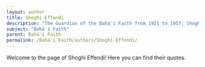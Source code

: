 ```yaml
---
layout: author
title: Shoghi Effendi
description: "The Guardian of the Bahá'í Faith from 1921 to 1957, Shoghi Effendi played a crucial role in establishing the organizational structure of the Bahá'í community and interpreting the teachings of Bahá'u'lláh."
subject: "Bahá'í Faith"
parent: Bahá'í Faith
permalink: /Bahá'í Faith/authors/Shoghi-Effendi/
---
```


Welcome to the page of Shoghi Effendi! Here you can find their quotes.
